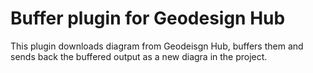 # Buffer plugin for Geodesign Hub
This plugin downloads diagram from Geodeisgn Hub, buffers them and sends back the buffered output as a new diagra in the project. 
